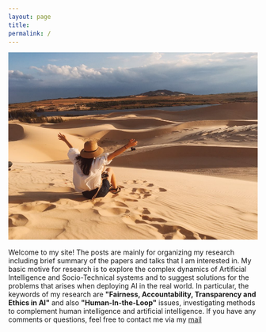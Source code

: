 ```yaml
---
layout: page
title: 
permalink: /
---
```



![profile](./assets/img/profile.jpg)


Welcome to my site! The posts are mainly for organizing my research including brief summary of the papers and talks that I am interested in. My basic motive for research is to explore the complex dynamics of Artificial Intelligence and Socio-Technical systems and to suggest solutions for the problems that arises when deploying AI in the real world. In particular, the keywords of my research are <b>"Fairness, Accountability, Transparency and Ethics in AI"</b> and also <b>"Human-In-the-Loop"</b> issues, investigating methods to complement human intelligence and artificial intelligence. If you have any comments or questions, feel free to contact me via my <a href="mailto:sullamij@gmail.com">mail</a> 
